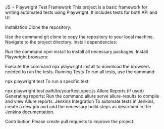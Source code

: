 JS + Playwright Test Framework
This project is a basic framework for writing automated tests using Playwright. It includes tests for both API and UI.

Installation
Clone the repository:

Use the command git clone to copy the repository to your local machine.
Navigate to the project directory.
Install dependencies:

Run the command npm install to install all necessary packages.
Install Playwright browsers:

Execute the command npx playwright install to download the browsers needed to run the tests.
Running Tests
To run all tests, use the command:

npx playwright test
To run a specific test:

npx playwright test path/to/your/test.spec.js
Allure Reports (if used)
Generating reports:
Run the command allure serve allure-results to compile and view Allure reports.
Jenkins Integration
To automate tests in Jenkins, create a new job and add the necessary build steps as described in the Jenkins documentation.

Contribution
Please create pull requests to improve the project.